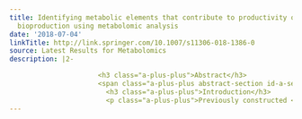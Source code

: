 ```yaml
---
title: Identifying metabolic elements that contribute to productivity of 1-propanol
  bioproduction using metabolomic analysis
date: '2018-07-04'
linkTitle: http://link.springer.com/10.1007/s11306-018-1386-0
source: Latest Results for Metabolomics
description: |2-

                      <h3 class="a-plus-plus">Abstract</h3>
                      <span class="a-plus-plus abstract-section id-a-sec1">
                        <h3 class="a-plus-plus">Introduction</h3>
                        <p class="a-plus-plus">Previously constructed <em class="a-plus-plus">Escherichia coli</em> strains that produce 1-propanol use the native threonine pathway, or a heterologous citramalate pathway. However, based on the energy and cofactor requirements of each pathway, a combinatio
---
```

